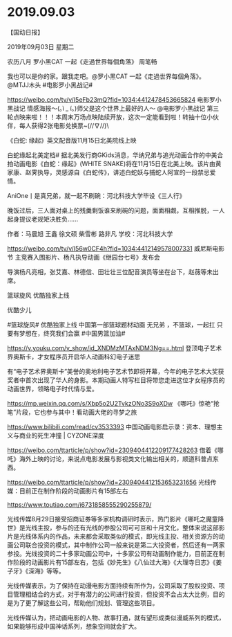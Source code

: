 # 2019.09.03

【国动日报】

2019年09月03日  星期二

农历八月
罗小黑CAT  一起《走過世界每個角落》 周笔畅          

我也可以是你的家。跟我走吧。@罗小黑CAT  一起《走過世界每個角落》。 @MTJJ木头 #电影罗小黑战记#

https://weibo.com/tv/v/I5eFb23mQ?fid=1034:4412478453665824
电影罗小黑战记 情感海报～(｡ì _ í｡)师父是这个世界上最好的人～
 @电影罗小黑战记 第三轮点映来啦！！！本周末万场点映陆续开放，这次一定能看到啦！转抽十位小伙伴，每人获得2张电影兑换票~\(//∇//)\



《白蛇: 缘起》英文配音版11月15日北美院线上映

白蛇缘起北美定档# 据北美发行商GKids消息，华纳兄弟与追光动画合作的中美合拍动画电影《白蛇：缘起》(WHITE SNAKE)将在11月15日在北美上映。该片由黄家康、赵霁执导，灵感源自《白蛇传》，讲述白蛇妖与捕蛇人阿宣的一段禁忌爱情。                                                  


AniOne丨是真兄弟，就一起不刷碗：河北科技大学毕设《三人行》

晚饭过后，三人面对桌上的残羹剩饭谁来刷碗的问题，面面相觑，互相推脱，一人起身提议老规矩决胜负......
 
作者：马晨旭 王鑫 徐文硕 柴雪彬 路非凡
学校：河北科技大学

https://weibo.com/tv/v/I56w0CF4h?fid=1034:4412149578007331
威尼斯电影节 主竞赛入围影片、杨凡执导动画《继园台七号》发布会

 导演杨凡亮相，张艾嘉、林德信、田壮壮三位配音演员等坐在台下，赵薇等未出席。            


篮球旋风  优酷独家上线

优酷少儿 

#篮球旋风# 优酷独家上线
中国第一部篮球题材动画
无兄弟 ，不篮球，一起扛
只要有梦想在，终究我们会赢
#中国男篮加油#

https://v.youku.com/v_show/id_XNDMzMTAxNDM3Ng==.html
登顶电子艺术界奥斯卡，才女程序员开启华人动画科幻电子迷思

有“电子艺术界奥斯卡”美誉的奥地利电子艺术节即将开幕，今年的电子艺术大奖获奖者中首次出现了华人的身影。本期动画人特写栏目将带您走进这位才女程序员的动画世界，领略电子时代情与爱。

https://mp.weixin.qq.com/s/Xbp5o2U2TvkzONo3S9oXDw
《哪吒》惊艳“抢笔”片段，它也参与其中！看动画大佬的寻梦之旅

https://www.bilibili.com/read/cv3533393
中国动画电影启示录：资本、理想主义与商业的死生冲撞 | CYZONE深度

https://weibo.com/ttarticle/p/show?id=2309404412209177428263
借着《哪吒》海外上映的讨论，来说点电影发展与影视类文化输出相关的，顺道科普点东西。

https://weibo.com/ttarticle/p/show?id=2309404412153653231656
 光线传媒：目前正在制作阶段的动画影片有15部左右

https://www.toutiao.com/i6731858555290255879/

光线传媒8月29日接受招商证券等多家机构调研时表示，热门影片《哪吒之魔童降世》是光线主投，参与的还有光线的参股公司可可豆和十月文化，整体来说这部影片是光线体系内的作品，未来都会采取类似的模式，即光线主投、相关资源方的动画公司联合投资的模式，其中制作公司一般来说是第二大投资者，然后还有一两家参投。光线投资的二十多家动画公司中，十多家公司有动画制作能力，目前正在制作阶段的动画影片有15部左右，包括《妙先生》《八仙过大海》《大理寺日志》《姜子牙》《深海》等等。

光线传媒表示，为了保持在动漫电影方面持续有所作为，公司采取了股权投资、项目管理相结合的方式，对于有潜力的公司进行投资，但投资不会占太大比例，目的是为了更了解这些公司，帮助他们规划、管理这些项目。

光线传媒认为，把动画电影的人物、故事打通，就有望形成类似漫威系列的模式，如果能够形成中国神话系列，想象空间就会扩大。
 

